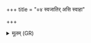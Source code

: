 +++
title = "०४ स्वजातिर् असि स्वाहा"

+++
<details><summary>मूलम् (GR)</summary>

+++(not found in PSK)+++स्वजातिर् असि स्वाहा ॥
</details>